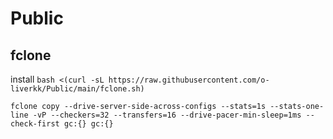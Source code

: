 # Public

## fclone
install `bash <(curl -sL https://raw.githubusercontent.com/o-liverkk/Public/main/fclone.sh)`

`fclone copy --drive-server-side-across-configs --stats=1s --stats-one-line -vP --checkers=32 --transfers=16 --drive-pacer-min-sleep=1ms --check-first
 gc:{} gc:{}`
